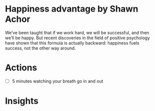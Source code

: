# Happiness advantage by Shawn Achor

We’ve been taught that if we work hard, we will be successful, and then we’ll be happy. 
But recent discoveries in the field of positive psychology have shown that this formula is actually backward: happiness fuels success, not the other way around.

# Actions

- [ ] 5 minutes watching your breath go in and out

# Insights

